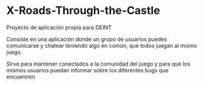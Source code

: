 # X-Roads-Through-the-Castle
Proyecto de aplicación propia para DEINT

Consiste en una aplicación donde un grupo de usuarios puedes comunicarse y chatear teniendo algo en común, que todos juegan al mismo juego.

Sirve para mantener conectados a la comunidad del juego y para que los mismos usuarios puedan informar sobre los diferentes bugs que encuentren
